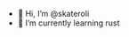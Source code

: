 - 👋 Hi, I’m @skateroli
- 🌱 I’m currently learning rust

<!---
skateroli/skateroli is a ✨ special ✨ repository because its `README.md` (this file) appears on your GitHub profile.
You can click the Preview link to take a look at your changes.
--->
